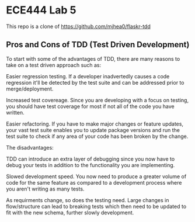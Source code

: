 # ECE444 Lab 5
This repo is a clone of https://github.com/mjhea0/flaskr-tdd

## Pros and Cons of TDD (Test Driven Development)
To start with some of the advantages of TDD, there are many reasons to take on a test driven approach such as:

Easier regression testing. If a developer inadvertedly causes a code regression it'll be detected by the test suite and can be addressed prior to merge/deployment. 

Increased test covereage. Since you are developing with a focus on testing, you should have test coverage for most if not all of the code you have written.

Easier refactoring. If you have to make major changes or feature updates, your vast test suite enables you to update package versions and run the test suite to check if any area of your code has been broken by the change.

The disadvantages:

TDD can introduce an extra layer of debugging since you now have to debug your tests in addition to the functionality you are implementing.

Slowed development speed. You now need to produce a greater volume of code for the same feature as compared to a development process where you aren't writing as many tests.

As requirments change, so does the testing need. Large changes in flow/structure can lead to breaking tests which then need to be updated to fit with the new schema, further slowly development.
